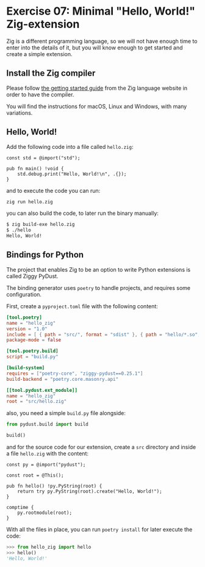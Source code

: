 # Exercise 07: Minimal "Hello, World!" Zig-extension

Zig is a different programming language, so we will not have enough time to
enter into the details of it, but you will know enough to get started and
create a simple extension.

## Install the Zig compiler

Please follow [the getting started guide](https://ziglang.org/learn/getting-started/)
from the Zig language website in order to have the compiler.

You will find the instructions for macOS, Linux and Windows, with many
variations.

## Hello, World!

Add the following code into a file called `hello.zig`:

```zig
const std = @import("std");

pub fn main() !void {
    std.debug.print("Hello, World!\n", .{});
}
```
and to execute the code you can run:
```bash
zig run hello.zig
```
you can also build the code, to later run the binary manually:
```bash
$ zig build-exe hello.zig
$ ./hello
Hello, World!
```

## Bindings for Python

The project that enables Zig to be an option to write Python extensions is
called Ziggy PyDust.

The binding generator uses `poetry` to handle projects, and requires
some configuration.

First, create a `pyproject.toml` file with the following content:
```toml
[tool.poetry]
name = "hello_zig"
version = "1.0"
include = [ { path = "src/", format = "sdist" }, { path = "hello/*.so", format = "wheel" } ]
package-mode = false

[tool.poetry.build]
script = "build.py"

[build-system]
requires = ["poetry-core", "ziggy-pydust==0.25.1"]
build-backend = "poetry.core.masonry.api"

[[tool.pydust.ext_module]]
name = "hello_zig"
root = "src/hello.zig"
```

also, you need a simple `build.py` file alongside:
```py
from pydust.build import build

build()
```
and for the source code for our extension,
create a `src` directory and inside a file `hello.zig` with the content:
```zig
const py = @import("pydust");

const root = @This();

pub fn hello() !py.PyString(root) {
    return try py.PyString(root).create("Hello, World!");
}

comptime {
    py.rootmodule(root);
}
```

With all the files in place, you can run `poetry install` for later execute
the code:

```py
>>> from hello_zig import hello
>>> hello()
'Hello, World!'
```
